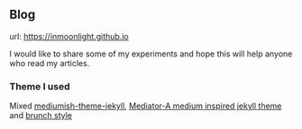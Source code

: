 ## Blog
url: <https://inmoonlight.github.io>

I would like to share some of my experiments and hope this will help anyone who read my articles.

### Theme I used
Mixed [mediumish-theme-jekyll](https://wowthemesnet.github.io/mediumish-theme-jekyll/), [Mediator-A medium inspired jekyll theme](https://blog.base68.com/) and [brunch style](https://brunch.co.kr/)


